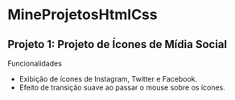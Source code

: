 # MineProjetosHtmlCss
## Projeto 1: Projeto de Ícones de Mídia Social
  Funcionalidades

- Exibição de ícones de Instagram, Twitter e Facebook.
- Efeito de transição suave ao passar o mouse sobre os ícones.
